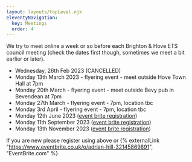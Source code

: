 ```yaml
---
layout: layouts/topLevel.njk
eleventyNavigation:
  key: Meetings
  order: 4
---
```


We try to meet online a week or so before each Brighton & Hove ETS council meeting (check the dates first though, sometimes we meet a bit earlier or later).

- Wednesday, 26th Feb 2023 (CANCELLED)
- Monday 13th March 2023 - flyering event - meet outside Hove Town Hall at 7pm
- Monday 20th March - flyering event - meet outside Bevy pub in Bevendean at 7pm
- Monday 27th March - flyering event - 7pm, location tbc
- Monday 3rd April - flyering event - 7pm, location tbc
- Monday 12th June 2023 (<a href="https://www.eventbrite.co.uk/e/clean-air-for-brighton-hove-meeting-tickets-568139890707" target="_blank">event brite registration</a>)
- Monday 11th September 2023 (<a href="https://www.eventbrite.co.uk/e/clean-air-for-brighton-hove-meeting-tickets-568147844497" target="_blank">event brite registration</a>)
- Monday 13th November 2023 (<a href="https://www.eventbrite.co.uk/e/copy-of-clean-air-for-brighton-hove-meeting-tickets-568148957827" target="_blank">event brite registration</a>)

If you are new please register using above or {% externalLink "https://www.eventbrite.co.uk/o/adrian-hill-32145869891", "EventBrite.com" %}



